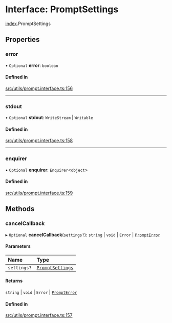 # Interface: PromptSettings

[index](../modules/index.md).PromptSettings

## Properties

### error

• `Optional` **error**: `boolean`

#### Defined in

[src/utils/prompt.interface.ts:156](https://github.com/cenk1cenk2/listr2/blob/3146341/src/utils/prompt.interface.ts#L156)

___

### stdout

• `Optional` **stdout**: `WriteStream` \| `Writable`

#### Defined in

[src/utils/prompt.interface.ts:158](https://github.com/cenk1cenk2/listr2/blob/3146341/src/utils/prompt.interface.ts#L158)

___

### enquirer

• `Optional` **enquirer**: `Enquirer`<`object`\>

#### Defined in

[src/utils/prompt.interface.ts:159](https://github.com/cenk1cenk2/listr2/blob/3146341/src/utils/prompt.interface.ts#L159)

## Methods

### cancelCallback

▸ `Optional` **cancelCallback**(`settings?`): `string` \| `void` \| `Error` \| [`PromptError`](../classes/index.PromptError.md)

#### Parameters

| Name | Type |
| :------ | :------ |
| `settings?` | [`PromptSettings`](index.PromptSettings.md) |

#### Returns

`string` \| `void` \| `Error` \| [`PromptError`](../classes/index.PromptError.md)

#### Defined in

[src/utils/prompt.interface.ts:157](https://github.com/cenk1cenk2/listr2/blob/3146341/src/utils/prompt.interface.ts#L157)
